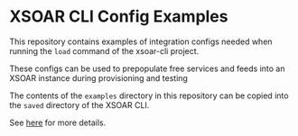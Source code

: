 # XSOAR CLI Config Examples
This repository contains examples of integration configs
needed when running the `load` command of the xsoar-cli project.

These configs can be used to prepopulate free services and feeds into an 
XSOAR instance during provisioning and testing

The contents of the `examples` directory in this repository can be copied
into the `saved` directory of the XSOAR CLI.  

See [here](https://github.com/nericksen/xsoar-cli) for more details.

